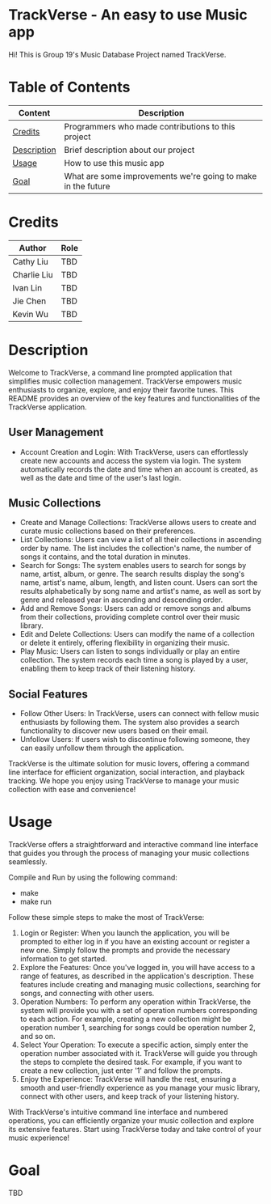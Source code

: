 # TrackVerse - An easy to use Music app 
Hi! This is Group 19's Music Database Project named TrackVerse. 

# Table of Contents

| Content | Description |
| --- | --- |
| [Credits](#credits) | Programmers who made contributions to this project |
| [Description](#description) | Brief description about our project |
| [Usage](#usage) | How to use this music app |
| [Goal](#goal) | What are some improvements we're going to make in the future |

# Credits
| Author | Role |
| --- | --- |
| Cathy Liu | TBD
| Charlie Liu | TBD
| Ivan Lin | TBD
| Jie Chen | TBD
| Kevin Wu | TBD

# Description
Welcome to TrackVerse, a command line prompted application that simplifies music collection management. TrackVerse empowers music enthusiasts to organize, explore, and enjoy their favorite tunes. This README provides an overview of the key features and functionalities of the TrackVerse application.

## User Management
- Account Creation and Login: With TrackVerse, users can effortlessly create new accounts and access the system via login. The system automatically records the date and time when an account is created, as well as the date and time of the user's last login.

## Music Collections
- Create and Manage Collections: TrackVerse allows users to create and curate music collections based on their preferences.
- List Collections: Users can view a list of all their collections in ascending order by name. The list includes the collection's name, the number of songs it contains, and the total duration in minutes.
- Search for Songs: The system enables users to search for songs by name, artist, album, or genre. The search results display the song's name, artist's name, album, length, and listen count. Users can sort the results alphabetically by song name and artist's name, as well as sort by genre and released year in ascending and descending order.
- Add and Remove Songs: Users can add or remove songs and albums from their collections, providing complete control over their music library.
- Edit and Delete Collections: Users can modify the name of a collection or delete it entirely, offering flexibility in organizing their music.
- Play Music: Users can listen to songs individually or play an entire collection. The system records each time a song is played by a user, enabling them to keep track of their listening history.

## Social Features
- Follow Other Users: In TrackVerse, users can connect with fellow music enthusiasts by following them. The system also provides a search functionality to discover new users based on their email.
- Unfollow Users: If users wish to discontinue following someone, they can easily unfollow them through the application.

TrackVerse is the ultimate solution for music lovers, offering a command line interface for efficient organization, social interaction, and playback tracking. We hope you enjoy using TrackVerse to manage your music collection with ease and convenience!

# Usage
TrackVerse offers a straightforward and interactive command line interface that guides you through the process of managing your music collections seamlessly. 

Compile and Run by using the following command:
- make
- make run

Follow these simple steps to make the most of TrackVerse:
1. Login or Register: When you launch the application, you will be prompted to either log in if you have an existing account or register a new one. Simply follow the prompts and provide the necessary information to get started.
2. Explore the Features: Once you've logged in, you will have access to a range of features, as described in the application's description. These features include creating and managing music collections, searching for songs, and connecting with other users.
3. Operation Numbers: To perform any operation within TrackVerse, the system will provide you with a set of operation numbers corresponding to each action. For example, creating a new collection might be operation number 1, searching for songs could be operation number 2, and so on.
4. Select Your Operation: To execute a specific action, simply enter the operation number associated with it. TrackVerse will guide you through the steps to complete the desired task. For example, if you want to create a new collection, just enter '1' and follow the prompts.
5. Enjoy the Experience: TrackVerse will handle the rest, ensuring a smooth and user-friendly experience as you manage your music library, connect with other users, and keep track of your listening history.

With TrackVerse's intuitive command line interface and numbered operations, you can efficiently organize your music collection and explore its extensive features. Start using TrackVerse today and take control of your music experience!

# Goal
TBD